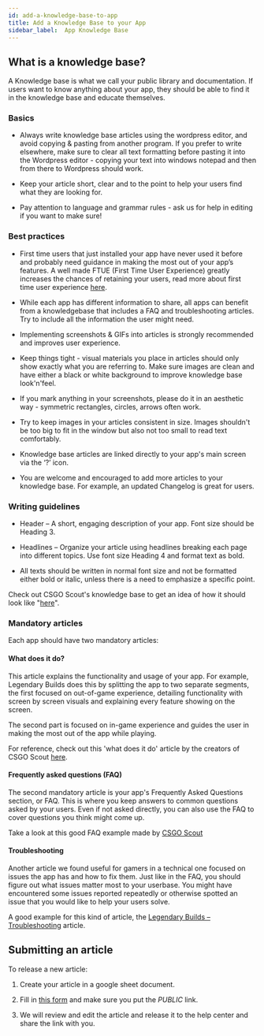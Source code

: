 ```yaml
---
id: add-a-knowledge-base-to-app
title: Add a Knowledge Base to your App
sidebar_label:  App Knowledge Base
---
```


## What is a knowledge base?

A Knowledge base is what we call your public library and documentation. If users want to know anything about your app, they should be able to find it in the knowledge base and educate themselves.

### Basics

* Always write knowledge base articles using the wordpress editor, and avoid copying & pasting from another program. If you prefer to write elsewhere, make sure to clear all text formatting before pasting it into the Wordpress editor - copying your text into windows notepad and then from there to Wordpress should work.

* Keep your article short, clear and to the point to help your users find what they are looking for.

* Pay attention to language and grammar rules - ask us for help in editing if you want to make sure!

### Best practices

* First time users that just installed your app have never used it before and probably need guidance in making the most out of your app’s features. A well made FTUE (First Time User Experience) greatly increases the chances of retaining your users, read more about first time user experience [here](https://medium.com/overwolf-developers/apps-ftue-best-practices-670dd4fb2b10).

* While each app has different information to share, all apps can benefit from a knowledgebase that includes a FAQ and troubleshooting articles. Try to include all the information the user might need.

* Implementing screenshots & GIFs into articles is strongly recommended and improves user experience.

* Keep things tight - visual materials you place in articles should only show exactly what you are referring to. Make sure images are clean and have either a black or white background to improve knowledge base look'n'feel.

* If you mark anything in your screenshots, please do it in an aesthetic way - symmetric rectangles, circles, arrows often work.

* Try to keep images in your articles consistent in size. Images shouldn't be too big to fit in the window but also not too small to read text comfortably.

* Knowledge base articles are linked directly to your app's main screen via the ‘?’ icon.

* You are welcome and encouraged to add more articles to your knowledge base. For example, an updated Changelog is great for users.

### Writing guidelines

* Header – A short, engaging description of your app. Font size should be Heading 3.

* Headlines – Organize your article using headlines breaking each page into different topics. Use font size Heading 4 and format text as bold.

* All texts should be written in normal font size and not be formatted either bold or italic, unless there is a need to emphasize a specific point.

Check out CSGO Scout's knowledge base to get an idea of how it should look like "[here](http://support.overwolf.com/article-categories/csgo-scout/)".

### Mandatory articles

Each app should have two mandatory articles:

#### What does it do?

This article explains the functionality and usage of your app. For example, Legendary Builds does this by splitting the app to two separate segments, the first focused on out-of-game experience, detailing functionality with screen by screen visuals and explaining every feature showing on the screen.

The second part is focused on in-game experience and guides the user in making the most out of the app while playing.

For reference, check out this 'what does it do' article by the creators of CSGO Scout [here](http://support.overwolf.com/knowledge-base/what-is-csgo-scout/).

#### Frequently asked questions (FAQ)

The second mandatory article is your app's Frequently Asked Questions section, or FAQ. This is where you keep answers to common questions asked by your users. Even if not asked directly, you can also use the FAQ to cover questions you think might come up.

Take a look at this good FAQ example made by [CSGO Scout](http://support.overwolf.com/knowledge-base/csgo-scout-faq/)

#### Troubleshooting

Another article we found useful for gamers in a technical one focused on issues the app has and how to fix them. Just like in the FAQ, you should figure out what issues matter most to your userbase. You might have encountered some issues reported repeatedly or otherwise spotted an issue that you would like to help your users solve. 

A good example for this kind of article, the [Legendary Builds – Troubleshooting](http://support.overwolf.com/knowledge-base/troubleshooting-2/) article.

## Submitting an article

To release a new article:

1. Create your article in a google sheet document.

2. Fill in [this form](https://form.jotform.com/overwolf/help-center-article-submit) and make sure you put the *PUBLIC* link.

3. We will review and edit the article and release it to the help center and share the link with you.
